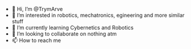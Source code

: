 - 👋 Hi, I’m @TrymArve
- 👀 I’m interested in robotics, mechatronics, egineering and more similar stuff
- 🌱 I’m currently learning Cybernetics and Robotics
- 💞️ I’m looking to collaborate on nothing atm
- 📫 How to reach me 

<!---
TrymArve/TrymArve is a ✨ special ✨ repository because its `README.md` (this file) appears on your GitHub profile.
You can click the Preview link to take a look at your changes.
--->
